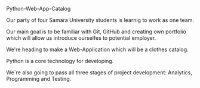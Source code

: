Python-Web-App-Catalog

Our party of four Samara University students is learnig to work as one team.

Our main goal is to be familiar with Git, GitHub and creating own portfolio which will allow
us introduce ourselfes to potential employer.

We're heading to make a Web-Application which will be a clothes catalog.

Python is a core technology for developing.

We`re also going to pass all three stages of project development: Analytics, Programming and Testing.
